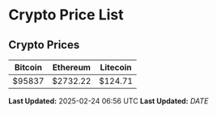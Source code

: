 # Crypto Price List

## Crypto Prices
| Bitcoin | Ethereum | Litecoin |
| ------- | -------- | -------- |
| $95837 | $2732.22 | $124.71 |
**Last Updated:** 2025-02-24 06:56 UTC
**Last Updated:** $DATE$
